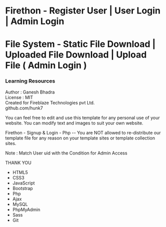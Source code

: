 # Firethon - Register User | User Login | Admin Login
# File System - Static File Download | Uploaded File Download | Upload File ( Admin Login )
### Learning Resources 
 Author : Ganesh Bhadra     
 License : MIT  
 Created for Fireblaze Technologies pvt Ltd.  
 github.com/hunk7     

You can feel free to edit and use this template for any personal use of your website. You can modify text and images to suit your own website.

Firethon - Signup & Login - Php -- You are NOT allowed to re-distribute our template file for any reason on your template sites or template collection sites.

Note : Match User uid with the Condition for Admin Access

THANK YOU

- HTML5 
- CSS3
- JavaScript
- Bootstrap
- Php
- Ajax
- MySQL
- PhpMyAdmin
- Sass
- Git


